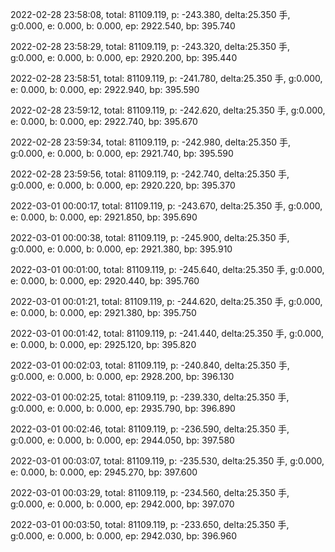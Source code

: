 2022-02-28 23:58:08, total: 81109.119, p: -243.380, delta:25.350 手, g:0.000, e: 0.000, b: 0.000, ep: 2922.540, bp: 395.740

2022-02-28 23:58:29, total: 81109.119, p: -243.320, delta:25.350 手, g:0.000, e: 0.000, b: 0.000, ep: 2920.200, bp: 395.440

2022-02-28 23:58:51, total: 81109.119, p: -241.780, delta:25.350 手, g:0.000, e: 0.000, b: 0.000, ep: 2922.940, bp: 395.590

2022-02-28 23:59:12, total: 81109.119, p: -242.620, delta:25.350 手, g:0.000, e: 0.000, b: 0.000, ep: 2922.740, bp: 395.670

2022-02-28 23:59:34, total: 81109.119, p: -242.980, delta:25.350 手, g:0.000, e: 0.000, b: 0.000, ep: 2921.740, bp: 395.590

2022-02-28 23:59:56, total: 81109.119, p: -242.740, delta:25.350 手, g:0.000, e: 0.000, b: 0.000, ep: 2920.220, bp: 395.370

2022-03-01 00:00:17, total: 81109.119, p: -243.670, delta:25.350 手, g:0.000, e: 0.000, b: 0.000, ep: 2921.850, bp: 395.690

2022-03-01 00:00:38, total: 81109.119, p: -245.900, delta:25.350 手, g:0.000, e: 0.000, b: 0.000, ep: 2921.380, bp: 395.910

2022-03-01 00:01:00, total: 81109.119, p: -245.640, delta:25.350 手, g:0.000, e: 0.000, b: 0.000, ep: 2920.440, bp: 395.760

2022-03-01 00:01:21, total: 81109.119, p: -244.620, delta:25.350 手, g:0.000, e: 0.000, b: 0.000, ep: 2921.380, bp: 395.750

2022-03-01 00:01:42, total: 81109.119, p: -241.440, delta:25.350 手, g:0.000, e: 0.000, b: 0.000, ep: 2925.120, bp: 395.820

2022-03-01 00:02:03, total: 81109.119, p: -240.840, delta:25.350 手, g:0.000, e: 0.000, b: 0.000, ep: 2928.200, bp: 396.130

2022-03-01 00:02:25, total: 81109.119, p: -239.330, delta:25.350 手, g:0.000, e: 0.000, b: 0.000, ep: 2935.790, bp: 396.890

2022-03-01 00:02:46, total: 81109.119, p: -236.590, delta:25.350 手, g:0.000, e: 0.000, b: 0.000, ep: 2944.050, bp: 397.580

2022-03-01 00:03:07, total: 81109.119, p: -235.530, delta:25.350 手, g:0.000, e: 0.000, b: 0.000, ep: 2945.270, bp: 397.600

2022-03-01 00:03:29, total: 81109.119, p: -234.560, delta:25.350 手, g:0.000, e: 0.000, b: 0.000, ep: 2942.000, bp: 397.070

2022-03-01 00:03:50, total: 81109.119, p: -233.650, delta:25.350 手, g:0.000, e: 0.000, b: 0.000, ep: 2942.030, bp: 396.960